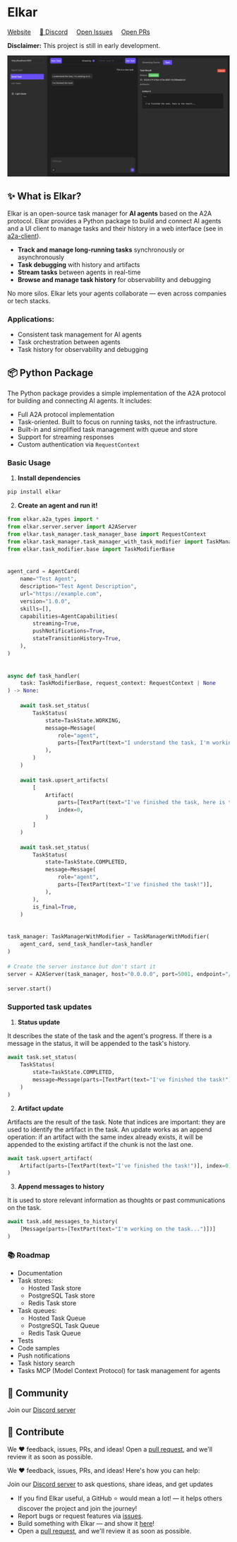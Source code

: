 # Elkar

[Website](http://www.elkar.co) &nbsp;&nbsp;&nbsp; [💬 Discord](https://discord.gg/f5Znhcvm) &nbsp;&nbsp;&nbsp; [Open Issues](https://github.com/elkar-ai/elkar/issues) &nbsp;&nbsp;&nbsp; [Open PRs](https://github.com/elkar-ai/elkar/pulls)

**Disclaimer:** This project is still in early development.

![Elkar](./images/ui.png)

## ✨ What is Elkar? 



Elkar is an open-source task manager for **AI agents** based on the A2A protocol.  Elkar provides a Python package to build and connect AI agents and a UI client to manage tasks and their history in a web interface (see in [a2a-client](https://github.com/elkar-ai/elkar/tree/main/a2a-client)).

- **Track and manage long-running tasks** synchronously or asynchronously
- **Task debugging** with history and artifacts
- **Stream tasks** between agents in real-time
- **Browse and manage task history** for observability and debugging



No more silos. Elkar lets your agents collaborate — even across companies or tech stacks.


### Applications:
- Consistent task management for AI agents
- Task orchestration between agents
- Task history for observability and debugging


## 📦 Python Package

The Python package provides a simple implementation of the A2A protocol for building and connecting AI agents. It includes:
- Full A2A protocol implementation
- Task-oriented. Built to focus on running tasks, not the infrastructure.
- Built-in and simplified task management with queue and store
- Support for streaming responses 
- Custom authentication via `RequestContext`



### Basic Usage

1. **Install dependencies**
```bash
pip install elkar
```

2. **Create an agent and run it!**
```python
from elkar.a2a_types import *
from elkar.server.server import A2AServer
from elkar.task_manager.task_manager_base import RequestContext
from elkar.task_manager.task_manager_with_task_modifier import TaskManagerWithModifier
from elkar.task_modifier.base import TaskModifierBase


agent_card = AgentCard(
    name="Test Agent",
    description="Test Agent Description",
    url="https://example.com",
    version="1.0.0",
    skills=[],
    capabilities=AgentCapabilities(
        streaming=True,
        pushNotifications=True,
        stateTransitionHistory=True,
    ),
)


async def task_handler(
    task: TaskModifierBase, request_context: RequestContext | None
) -> None:

    await task.set_status(
        TaskStatus(
            state=TaskState.WORKING,
            message=Message(
                role="agent",
                parts=[TextPart(text="I understand the task, I'm working on it...")],
            ),
        )
    )

    await task.upsert_artifacts(
        [
            Artifact(
                parts=[TextPart(text="I've finished the task, here is the result...")],
                index=0,
            )
        ]
    )

    await task.set_status(
        TaskStatus(
            state=TaskState.COMPLETED,
            message=Message(
                role="agent",
                parts=[TextPart(text="I've finished the task!")],
            ),
        ),
        is_final=True,
    )


task_manager: TaskManagerWithModifier = TaskManagerWithModifier(
    agent_card, send_task_handler=task_handler
)

# Create the server instance but don't start it
server = A2AServer(task_manager, host="0.0.0.0", port=5001, endpoint="/")

server.start()
```


### Supported task updates

1. **Status update**

It describes the state of the task and the agent's progress. If there is a message in the status, it will be appended to the task's history.
```python
await task.set_status(
    TaskStatus(
        state=TaskState.COMPLETED,
        message=Message(parts=[TextPart(text="I've finished the task!")])
    )
)
```


2. **Artifact update**  

Artifacts are the result of the task. Note that indices are important: they are used to identify the artifact in the task. An update works as an append operation: if an artifact with the same index already exists, it will be appended to the existing artifact if the chunk is not the last one.
```python
await task.upsert_artifact(
    Artifact(parts=[TextPart(text="I've finished the task!")], index=0)
)
```

3. **Append messages to history**

It is used to store relevant information as thoughts or past communications on the task.
```python
await task.add_messages_to_history(
    [Message(parts=[TextPart(text="I'm working on the task...")])]
)
```




### 📚 Roadmap
- Documentation
- Task stores:
    - Hosted Task store
    - PostgreSQL Task store
    - Redis Task store
- Task queues:
    - Hosted Task Queue
    - PostgreSQL Task Queue
    - Redis Task Queue
- Tests 
- Code samples
- Push notifications
- Task history search
- Tasks MCP (Model Context Protocol) for task management for agents


## 💬 Community
Join our [Discord server](https://discord.gg/f5Znhcvm)

## 🤝 Contribute
We ❤️ feedback, issues, PRs, and ideas!
Open a [pull request](https://github.com/elkar-ai/elkar/pulls), and we'll review it as soon as possible.

We ❤️ feedback, issues, PRs, and ideas! Here's how you can help:

Join our [Discord server](https://discord.gg/f5Znhcvm) to ask questions, share ideas, and get updates
- If you find Elkar useful, a GitHub ⭐️ would mean a lot! — it helps others discover the project and join the journey!
- Report bugs or request features via [issues](https://github.com/elkar-ai/elkar/issues).
- Build something with Elkar — and show it [here](https://discord.com/channels/1366517666054934589/1366528135730040862)! 
- Open a [pull request](https://github.com/elkar-ai/elkar/pulls), and we'll review it as soon as possible.





